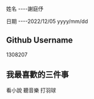 姓名
----謝庭伃


日期
----2022/12/05
yyyy/mm/dd

Github Username
---------------
1308207

我最喜歡的三件事
---------------
看小說 聽音樂 打羽球